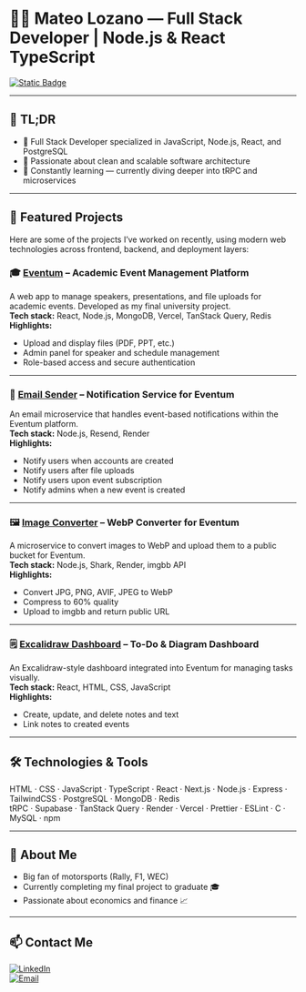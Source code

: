 # 👨‍💻 Mateo Lozano — Full Stack Developer | Node.js & React TypeScript

[![Static Badge](https://img.shields.io/badge/follow%20me%20-%23000?style=flat-square&logo=instagram&label=Mateoloz_1&link=https%3A%2F%2Fwww.instagram.com%2Fmateoloz_1%2F)](https://www.instagram.com/mateoloz_1/)

---

## 🚀 TL;DR

- 🧠 Full Stack Developer specialized in JavaScript, Node.js, React, and PostgreSQL  
- 🔨 Passionate about clean and scalable software architecture  
- 🌱 Constantly learning — currently diving deeper into tRPC and microservices  

---

## 🚀 Featured Projects

Here are some of the projects I’ve worked on recently, using modern web technologies across frontend, backend, and deployment layers:

### 🎓 [Eventum](https://github.com/ProyectofinalUnsta/front-end) – Academic Event Management Platform  
A web app to manage speakers, presentations, and file uploads for academic events. Developed as my final university project.  
**Tech stack:** React, Node.js, MongoDB, Vercel, TanStack Query, Redis  
**Highlights:**
- Upload and display files (PDF, PPT, etc.)
- Admin panel for speaker and schedule management
- Role-based access and secure authentication

---

### 📧 [Email Sender](https://github.com/ProyectofinalUnsta/email-sender) – Notification Service for Eventum  
An email microservice that handles event-based notifications within the Eventum platform.  
**Tech stack:** Node.js, Resend, Render  
**Highlights:**
- Notify users when accounts are created  
- Notify users after file uploads  
- Notify users upon event subscription  
- Notify admins when a new event is created  

---

### 🖼️ [Image Converter](https://github.com/ProyectofinalUnsta/convertidor-webp-service) – WebP Converter for Eventum  
A microservice to convert images to WebP and upload them to a public bucket for Eventum.  
**Tech stack:** Node.js, Shark, Render, imgbb API  
**Highlights:**
- Convert JPG, PNG, AVIF, JPEG to WebP  
- Compress to 60% quality  
- Upload to imgbb and return public URL  

---

### 🗒️ [Excalidraw Dashboard](https://github.com/ProyectofinalUnsta/front-end) – To-Do & Diagram Dashboard  
An Excalidraw-style dashboard integrated into Eventum for managing tasks visually.  
**Tech stack:** React, HTML, CSS, JavaScript  
**Highlights:**
- Create, update, and delete notes and text  
- Link notes to created events  

---

## 🛠️ Technologies & Tools

HTML · CSS · JavaScript · TypeScript · React · Next.js · Node.js · Express · TailwindCSS · PostgreSQL · MongoDB · Redis  
tRPC · Supabase · TanStack Query · Render · Vercel · Prettier · ESLint · C · MySQL · npm

---

## 🧉 About Me

- Big fan of motorsports (Rally, F1, WEC)  
- Currently completing my final project to graduate 🎓  
- Passionate about economics and finance 📈  

---

## 📫 Contact Me

[![LinkedIn](https://img.shields.io/badge/LinkedIn-blue?logo=linkedin&style=for-the-badge)](https://www.linkedin.com/in/mateoloz)  
[![Email](https://img.shields.io/badge/Email-D14836?logo=gmail&logoColor=white&style=for-the-badge)](mailto:mateolozguardia@gmail.com)



